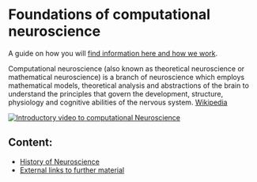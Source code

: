 # Foundations of computational neuroscience
A guide on how you will [find information here and how we work](./docs/MISSION_STATEMENT.md).

Computational neuroscience (also known as theoretical neuroscience or mathematical neuroscience) is a branch of neuroscience which employs mathematical models, theoretical analysis and abstractions of the brain to understand the principles that govern the development, structure, physiology and cognitive abilities of the nervous system. [Wikipedia](https://en.wikipedia.org/wiki/Computational_neuroscience)

[![Introductory video to computational Neuroscience](https://img.youtube.com/vi/d5oqIxhTU8I/0.jpg)](https://www.youtube.com/watch?v=d5oqIxhTU8I)

## Content:
- [History of Neuroscience](./docs/HISTORY.md)
- [External links to further material](./docs/SOURCES.md)
